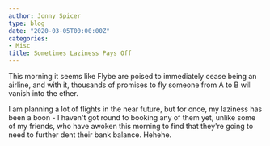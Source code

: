 ```yaml
---
author: Jonny Spicer
type: blog
date: "2020-03-05T00:00:00Z"
categories:
- Misc
title: Sometimes Laziness Pays Off
---
```

This morning it seems like Flybe are poised to immediately cease being
an airline, and with it, thousands of promises to fly someone from A to
B will vanish into the ether.

I am planning a lot of flights in the near future, but for once, my
laziness has been a boon - I haven't got round to booking any of them
yet, unlike some of my friends, who have awoken this morning to find
that they're going to need to further dent their bank balance. Hehehe.
